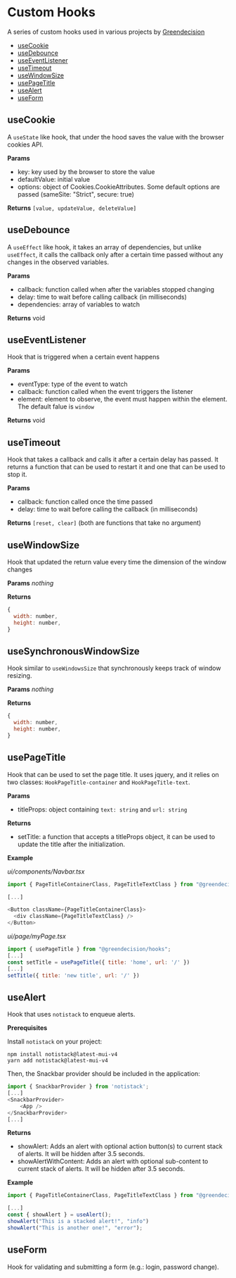 # Custom Hooks

A series of custom hooks used in various projects by [Greendecision](https://www.greendecision.eu/wp/)

- [useCookie](#usecookie)
- [useDebounce](#usedebounce)
- [useEventListener](#useeventlistener)
- [useTimeout](#usetimeout)
- [useWindowSize](#usewindowsize)
- [usePageTitle](#usepagetitle)
- [useAlert](#useAlert)
- [useForm](#useForm)

## useCookie

A `useState` like hook, that under the hood saves the value with the browser cookies API.

**Params**

- key: key used by the browser to store the value
- defaultValue: initial value
- options: object of Cookies.CookieAttributes. Some default options are passed (sameSite: "Strict", secure: true)

**Returns**
`[value, updateValue, deleteValue]`

## useDebounce

A `useEffect` like hook, it takes an array of dependencies, but unlike `useEffect`, it calls the callback only after a certain time passed without any changes in the observed variables.

**Params**

- callback: function called when after the variables stopped changing
- delay: time to wait before calling callback (in milliseconds)
- dependencies: array of variables to watch

**Returns**
void

## useEventListener

Hook that is triggered when a certain event happens

**Params**

- eventType: type of the event to watch
- callback: function called when the event triggers the listener
- element: element to observe, the event must happen within the element. The default falue is `window`

**Returns**
void

## useTimeout

Hook that takes a callback and calls it after a certain delay has passed.
It returns a function that can be used to restart it and one that can be used to stop it.

**Params**

- callback: function called once the time passed
- delay: time to wait before calling the callback (in milliseconds)

**Returns**
`[reset, clear]` (both are functions that take no argument)

## useWindowSize

Hook that updated the return value every time the dimension of the window changes

**Params**
_nothing_

**Returns**

```js
{
  width: number,
  height: number,
}
```

## useSynchronousWindowSize

Hook similar to `useWindowsSize` that synchronously keeps track of window resizing.

**Params**
_nothing_

**Returns**

```js
{
  width: number,
  height: number,
}
```

## usePageTitle

Hook that can be used to set the page title.
It uses jquery, and it relies on two classes: `HookPageTitle-container` and `HookPageTitle-text`.

**Params**

- titleProps: object containing `text: string` and `url: string`

**Returns**

- setTitle: a function that accepts a titleProps object, it can be used to update the title after the initialization.

**Example**

_ui/components/Navbar.tsx_

```js
import { PageTitleContainerClass, PageTitleTextClass } from "@greendecision/hooks/usePageTitle";

[...]

<Button className={PageTitleContainerClass}>
  <div className={PageTitleTextClass} />
</Button>
```

_ui/page/myPage.tsx_

```js
import { usePageTitle } from "@greendecision/hooks";
[...]
const setTitle = usePageTitle({ title: 'home', url: '/' })
[...]
setTitle({ title: 'new title', url: '/' })
```

## useAlert

Hook that uses `notistack` to enqueue alerts.  

**Prerequisites**

Install `notistack` on your project:
```
npm install notistack@latest-mui-v4
yarn add notistack@latest-mui-v4
```

Then, the Snackbar provider should be included in the application:
```js
import { SnackbarProvider } from 'notistack';
[...]
<SnackbarProvider>
    <App />
</SnackbarProvider>
[...]
```

**Returns**

- showAlert: Adds an alert with optional action button(s) to current stack of alerts. It will be hidden after 3.5 seconds.
- showAlertWithContent: Adds an alert with optional sub-content to current stack of alerts. It will be hidden after 3.5 seconds.

**Example**

```js
import { PageTitleContainerClass, PageTitleTextClass } from "@greendecision/hooks/useAlert";

[...]
const { showAlert } = useAlert();
showAlert("This is a stacked alert!", "info")
showAlert("This is another one!", "error");
```

## useForm

Hook for validating and submitting a form (e.g.: login, password change).
